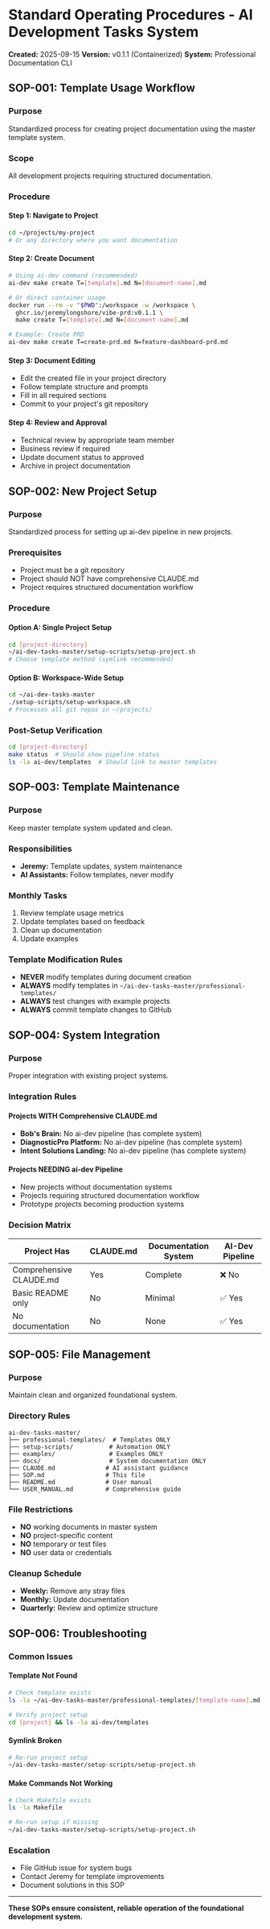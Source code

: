 # Standard Operating Procedures - AI Development Tasks System

**Created:** 2025-09-15
**Version:** v0.1.1 (Containerized)
**System:** Professional Documentation CLI

## SOP-001: Template Usage Workflow

### Purpose
Standardized process for creating project documentation using the master template system.

### Scope
All development projects requiring structured documentation.

### Procedure

#### Step 1: Navigate to Project
```bash
cd ~/projects/my-project
# Or any directory where you want documentation
```

#### Step 2: Create Document
```bash
# Using ai-dev command (recommended)
ai-dev make create T=[template].md N=[document-name].md

# Or direct container usage
docker run --rm -v "$PWD":/workspace -w /workspace \
  ghcr.io/jeremylongshore/vibe-prd:v0.1.1 \
  make create T=[template].md N=[document-name].md

# Example: Create PRD
ai-dev make create T=create-prd.md N=feature-dashboard-prd.md
```

#### Step 3: Document Editing
- Edit the created file in your project directory
- Follow template structure and prompts
- Fill in all required sections
- Commit to your project's git repository

#### Step 4: Review and Approval
- Technical review by appropriate team member
- Business review if required
- Update document status to approved
- Archive in project documentation

## SOP-002: New Project Setup

### Purpose
Standardized process for setting up ai-dev pipeline in new projects.

### Prerequisites
- Project must be a git repository
- Project should NOT have comprehensive CLAUDE.md
- Project requires structured documentation workflow

### Procedure

#### Option A: Single Project Setup
```bash
cd [project-directory]
~/ai-dev-tasks-master/setup-scripts/setup-project.sh
# Choose template method (symlink recommended)
```

#### Option B: Workspace-Wide Setup
```bash
cd ~/ai-dev-tasks-master
./setup-scripts/setup-workspace.sh
# Processes all git repos in ~/projects/
```

### Post-Setup Verification
```bash
cd [project-directory]
make status  # Should show pipeline status
ls -la ai-dev/templates  # Should link to master templates
```

## SOP-003: Template Maintenance

### Purpose
Keep master template system updated and clean.

### Responsibilities
- **Jeremy:** Template updates, system maintenance
- **AI Assistants:** Follow templates, never modify

### Monthly Tasks
1. Review template usage metrics
2. Update templates based on feedback
3. Clean up documentation
4. Update examples

### Template Modification Rules
- **NEVER** modify templates during document creation
- **ALWAYS** modify templates in `~/ai-dev-tasks-master/professional-templates/`
- **ALWAYS** test changes with example projects
- **ALWAYS** commit template changes to GitHub

## SOP-004: System Integration

### Purpose
Proper integration with existing project systems.

### Integration Rules

#### Projects WITH Comprehensive CLAUDE.md
- **Bob's Brain:** No ai-dev pipeline (has complete system)
- **DiagnosticPro Platform:** No ai-dev pipeline (has complete system)
- **Intent Solutions Landing:** No ai-dev pipeline (has complete system)

#### Projects NEEDING ai-dev Pipeline
- New projects without documentation systems
- Projects requiring structured documentation workflow
- Prototype projects becoming production systems

### Decision Matrix
| Project Has | CLAUDE.md | Documentation System | AI-Dev Pipeline |
|-------------|-----------|---------------------|-----------------|
| Comprehensive CLAUDE.md | Yes | Complete | ❌ No |
| Basic README only | No | Minimal | ✅ Yes |
| No documentation | No | None | ✅ Yes |

## SOP-005: File Management

### Purpose
Maintain clean and organized foundational system.

### Directory Rules
```
ai-dev-tasks-master/
├── professional-templates/  # Templates ONLY
├── setup-scripts/          # Automation ONLY
├── examples/               # Examples ONLY
├── docs/                   # System documentation ONLY
├── CLAUDE.md              # AI assistant guidance
├── SOP.md                 # This file
├── README.md              # User manual
└── USER_MANUAL.md         # Comprehensive guide
```

### File Restrictions
- **NO** working documents in master system
- **NO** project-specific content
- **NO** temporary or test files
- **NO** user data or credentials

### Cleanup Schedule
- **Weekly:** Remove any stray files
- **Monthly:** Update documentation
- **Quarterly:** Review and optimize structure

## SOP-006: Troubleshooting

### Common Issues

#### Template Not Found
```bash
# Check template exists
ls -la ~/ai-dev-tasks-master/professional-templates/[template-name].md

# Verify project setup
cd [project] && ls -la ai-dev/templates
```

#### Symlink Broken
```bash
# Re-run project setup
~/ai-dev-tasks-master/setup-scripts/setup-project.sh
```

#### Make Commands Not Working
```bash
# Check Makefile exists
ls -la Makefile

# Re-run setup if missing
~/ai-dev-tasks-master/setup-scripts/setup-project.sh
```

### Escalation
- File GitHub issue for system bugs
- Contact Jeremy for template improvements
- Document solutions in this SOP

---

**These SOPs ensure consistent, reliable operation of the foundational development system.**